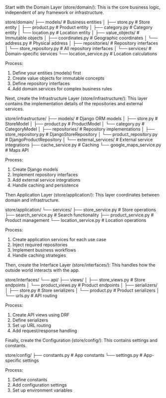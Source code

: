 Start with the Domain Layer (store/domain/): This is the core business logic, independent of any framework or infrastructure.

store/domain/
├── models/              # Business entities
│   ├── store.py        # Store entity
│   ├── product.py      # Product entity
│   ├── category.py     # Category entity
│   └── location.py     # Location entity
│
├── value_objects/      # Immutable objects
│   ├── coordinates.py  # Geographic coordinates
│   └── address.py      # Physical address
│
├── repositories/       # Repository interfaces
│   └── store_repository.py  # All repository interfaces
│
└── services/          # Domain-specific services
    └── location_service.py  # Location calculations

Process:
1. Define your entities (models) first
2. Create value objects for immutable concepts
3. Define repository interfaces
4. Add domain services for complex business rules

Next, create the Infrastructure Layer (store/infrastructure/): This layer contains the implementation details of the repositories and external services.

store/infrastructure/
├── models/            # Django ORM models
│   ├── store.py      # StoreModel
│   ├── product.py    # ProductModel
│   └── category.py   # CategoryModel
│
├── repositories/     # Repository implementations
│   ├── store_repository.py    # DjangoStoreRepository
│   └── product_repository.py  # DjangoProductRepository
│
└── external_services/  # External service integrations
    ├── cache_service.py      # Caching
    └── google_maps_service.py # Maps API

Process:
1. Create Django models
2. Implement repository interfaces
3. Add external service integrations
4. Handle caching and persistence

Then Application Layer (store/application/): This layer coordinates between domain and infrastructure.

store/application/
└── services/
    ├── store_service.py     # Store operations
    ├── search_service.py    # Search functionality
    ├── product_service.py   # Product management
    └── location_service.py  # Location operations

Process:
1. Create application services for each use case
2. Inject required repositories
3. Implement business workflows
4. Handle caching strategies

Then, create the Interface Layer (store/interfaces/): This handles how the outside world interacts with the app.

store/interfaces/
└── api/
    ├── views/
    │   ├── store_views.py     # Store endpoints
    │   └── product_views.py   # Product endpoints
    │
    ├── serializers/
    │   ├── store.py          # Store serializers
    │   └── product.py        # Product serializers
    │
    └── urls.py               # API routing

Process:
1. Create API views using DRF
2. Define serializers
3. Set up URL routing
4. Add request/response handling

Finally, create the Configuration (store/config/): This contains settings and constants.

store/config/
├── constants.py    # App constants
└── settings.py     # App-specific settings

Process:
1. Define constants
2. Add configuration settings
3. Set up environment variables